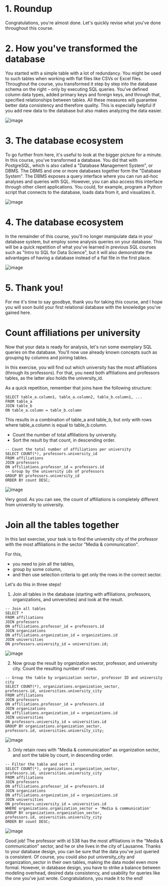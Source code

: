 # 1. Roundup

Congratulations, you're almost done. Let's quickly revise what you've done throughout this course.

# 2. How you've transformed the database

You started with a simple table with a lot of redundancy. You might be used to such tables when working with flat files like CSVs or Excel files. Throughout the course, you transformed it step by step into the database schema on the right – only by executing SQL queries. You've defined column data types, added primary keys and foreign keys, and through that, specified relationships between tables. All these measures will guarantee better data consistency and therefore quality. This is especially helpful if you add new data to the database but also makes analyzing the data easier.

![image](https://github.com/artempohribnyi/datacamp/assets/113499718/30f20b81-5dbb-4287-aa8a-0927e2d63cdb)

# 3. The database ecosystem

To go further from here, it's useful to look at the bigger picture for a minute. In this course, you've transformed a database. You did that with PostgreSQL, which is also called a "Database Management System", or DBMS. The DBMS and one or more databases together form the "Database System". The DBMS exposes a query interface where you can run ad-hoc analyses and queries with SQL. However, you can also access this interface through other client applications. You could, for example, program a Python script that connects to the database, loads data from it, and visualizes it.

![image](https://github.com/artempohribnyi/datacamp/assets/113499718/d95092ff-a59e-49b2-a837-b5aba1ae17bb)

# 4. The database ecosystem

In the remainder of this course, you'll no longer manipulate data in your database system, but employ some analysis queries on your database. This will be a quick repetition of what you've learned in previous SQL courses such as "Intro to SQL for Data Science", but it will also demonstrate the advantages of having a database instead of a flat file in the first place.

![image](https://github.com/artempohribnyi/datacamp/assets/113499718/0e84c317-a5f9-436c-8094-05e4a9063e92)

# 5. Thank you!

For me it's time to say goodbye, thank you for taking this course, and I hope you will soon build your first relational database with the knowledge you've gained here.

# Count affiliations per university

Now that your data is ready for analysis, let's run some exemplary SQL queries on the database. You'll now use already known concepts such as grouping by columns and joining tables.

In this exercise, you will find out which university has the most affiliations (through its professors). For that, you need both affiliations and professors tables, as the latter also holds the university_id.

As a quick repetition, remember that joins have the following structure:

```
SELECT table_a.column1, table_a.column2, table_b.column1, ... 
FROM table_a
JOIN table_b 
ON table_a.column = table_b.column
```

This results in a combination of table_a and table_b, but only with rows where table_a.column is equal to table_b.column.

* Count the number of total affiliations by university.
* Sort the result by that count, in descending order.

```
-- Count the total number of affiliations per university
SELECT COUNT(*), professors.university_id 
FROM affiliations
JOIN professors
ON affiliations.professor_id = professors.id
-- Group by the university ids of professors
GROUP BY professors.university_id 
ORDER BY count DESC;
```

![image](https://github.com/artempohribnyi/datacamp/assets/113499718/aea0387d-35a0-468a-8262-6672aa7e26f0)

Very good. As you can see, the count of affiliations is completely different from university to university.

# Join all the tables together

In this last exercise, your task is to find the university city of the professor with the most affiliations in the sector "Media & communication".

For this,

* you need to join all the tables,
* group by some column,
* and then use selection criteria to get only the rows in the correct sector.

Let's do this in three steps!

1. Join all tables in the database (starting with affiliations, professors, organizations, and universities) and look at the result.

```
-- Join all tables
SELECT *
FROM affiliations
JOIN professors
ON affiliations.professor_id = professors.id
JOIN organizations
ON affiliations.organization_id = organizations.id
JOIN universities
ON professors.university_id = universities.id;
```

![image](https://github.com/artempohribnyi/datacamp/assets/113499718/52ea939e-a6a4-47af-8ade-57cae680ce9c)

2. Now group the result by organization sector, professor, and university city.
Count the resulting number of rows.

```
-- Group the table by organization sector, professor ID and university city
SELECT COUNT(*), organizations.organization_sector, 
professors.id, universities.university_city
FROM affiliations
JOIN professors
ON affiliations.professor_id = professors.id
JOIN organizations
ON affiliations.organization_id = organizations.id
JOIN universities
ON professors.university_id = universities.id
GROUP BY organizations.organization_sector, 
professors.id, universities.university_city;
```

![image](https://github.com/artempohribnyi/datacamp/assets/113499718/5fac76fa-b9a1-4243-9a0f-c02e1eca523b)

3. Only retain rows with "Media & communication" as organization sector, and sort the table by count, in descending order.

```
-- Filter the table and sort it
SELECT COUNT(*), organizations.organization_sector, 
professors.id, universities.university_city
FROM affiliations
JOIN professors
ON affiliations.professor_id = professors.id
JOIN organizations
ON affiliations.organization_id = organizations.id
JOIN universities
ON professors.university_id = universities.id
WHERE organizations.organization_sector = 'Media & communication'
GROUP BY organizations.organization_sector, 
professors.id, universities.university_city
ORDER BY count DESC;
```

![image](https://github.com/artempohribnyi/datacamp/assets/113499718/8f195e03-35d0-414f-b227-4071bf3033bc)

Good job! The professor with id 538 has the most affiliations in the "Media & communication" sector, and he or she lives in the city of Lausanne. Thanks to your database design, you can be sure that the data you've just queried is consistent. Of course, you could also put university_city and organization_sector in their own tables, making the data model even more formal. However, in database design, you have to strike a balance between modeling overhead, desired data consistency, and usability for queries like the one you've just wrote. Congratulations, you made it to the end!






